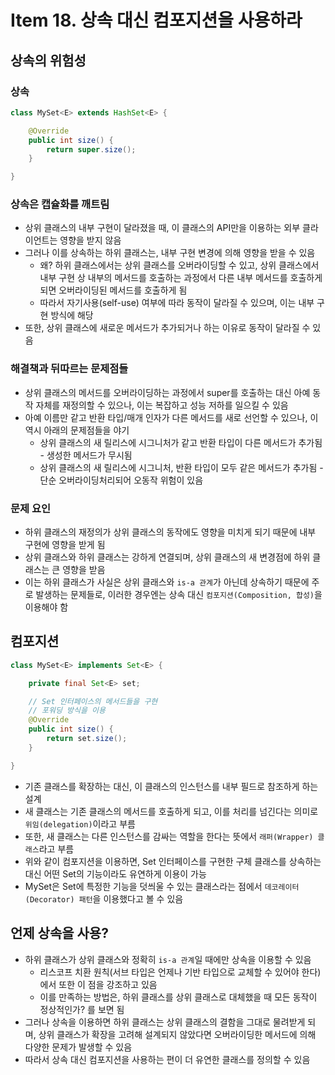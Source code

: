 # Item 18. 상속 대신 컴포지션을 사용하라

## 상속의 위험성

### 상속

```java
class MySet<E> extends HashSet<E> {

    @Override
    public int size() {
        return super.size();
    }

}
```

### 상속은 캡슐화를 깨트림

- 상위 클래스의 내부 구현이 달라졌을 때, 이 클래스의 API만을 이용하는 외부 클라이언트는 영향을 받지 않음
- 그러나 이를 상속하는 하위 클래스는, 내부 구현 변경에 의해 영향을 받을 수 있음
    - 왜? 하위 클래스에서는 상위 클래스를 오버라이딩할 수 있고, 상위 클래스에서 내부 구현 상 내부의 메서드를 호출하는 과정에서 다른 내부 메서드를 호출하게 되면 오버라이딩된 메서드를 호출하게 됨
    - 따라서 자기사용(self-use) 여부에 따라 동작이 달라질 수 있으며, 이는 내부 구현 방식에 해당
- 또한, 상위 클래스에 새로운 메서드가 추가되거나 하는 이유로 동작이 달라질 수 있음

### 해결책과 뒤따르는 문제점들

- 상위 클래스의 메서드를 오버라이딩하는 과정에서 super를 호출하는 대신 아예 동작 자체를 재정의할 수 있으나, 이는 복잡하고 성능 저하를 일으킬 수 있음
- 아예 이름만 같고 반환 타입/매개 인자가 다른 메서드를 새로 선언할 수 있으나, 이 역시 아래의 문제점들을 야기
    - 상위 클래스의 새 릴리스에 시그니처가 같고 반환 타입이 다른 메서드가 추가됨 - 생성한 메서드가 무시됨
    - 상위 클래스의 새 릴리스에 시그니처, 반환 타입이 모두 같은 메서드가 추가됨 - 단순 오버라이딩처리되어 오동작 위험이 있음

### 문제 요인

- 하위 클래스의 재정의가 상위 클래스의 동작에도 영향을 미치게 되기 때문에 내부 구현에 영향을 받게 됨
- 상위 클래스와 하위 클래스는 강하게 연결되며, 상위 클래스의 새 변경점에 하위 클래스는 큰 영향을 받음
- 이는 하위 클래스가 사실은 상위 클래스와 `is-a 관계`가 아닌데 상속하기 때문에 주로 발생하는 문제들로, 이러한 경우엔는 상속 대신 `컴포지션(Composition, 합성)`을 이용해야 함

## 컴포지션

```java
class MySet<E> implements Set<E> {

    private final Set<E> set;

    // Set 인터페이스의 메서드들을 구현
    // 포워딩 방식을 이용
    @Override
    public int size() {
        return set.size();
    }

}
```

- 기존 클래스를 확장하는 대신, 이 클래스의 인스턴스를 내부 필드로 참조하게 하는 설계
- 새 클래스는 기존 클래스의 메서드를 호출하게 되고, 이를 처리를 넘긴다는 의미로 `위임(delegation)`이라고 부름
- 또한, 새 클래스는 다른 인스턴스를 감싸는 역할을 한다는 뜻에서 `래퍼(Wrapper) 클래스`라고 부름
- 위와 같이 컴포지션을 이용하면, Set 인터페이스를 구현한 구체 클래스를 상속하는 대신 어떤 Set의 기능이라도 유연하게 이용이 가능
- MySet은 Set에 특정한 기능을 덧씌울 수 있는 클래스라는 점에서 `데코레이터(Decorator) 패턴`을 이용했다고 볼 수 있음

## 언제 상속을 사용?

- 하위 클래스가 상위 클래스와 정확히 `is-a 관계`일 때에만 상속을 이용할 수 있음
    - 리스코프 치환 원칙(서브 타입은 언제나 기반 타입으로 교체할 수 있어야 한다) 에서 또한 이 점을 강조하고 있음
    - 이를 만족하는 방법은, 하위 클래스를 상위 클래스로 대체했을 때 모든 동작이 정상적인가? 를 보면 됨
- 그러나 상속을 이용하면 하위 클래스는 상위 클래스의 결함을 그대로 물려받게 되며, 상위 클래스가 확장을 고려해 설계되지 않았다면 오버라이딩한 메서드에 의해 다양한 문제가 발생할 수 있음
- 따라서 상속 대신 컴포지션을 사용하는 편이 더 유연한 클래스를 정의할 수 있음
